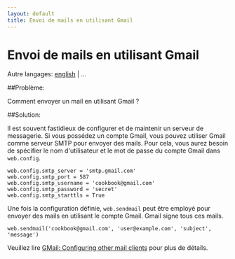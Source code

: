 ```yaml
---
layout: default
title: Envoi de mails en utilisant Gmail
---
```


# Envoi de mails en utilisant Gmail

Autre langages: [english](/../sendmail_using_gmail) | ...


##Problème:

Comment envoyer un mail en utilisant Gmail ?

##Solution:

Il est souvent fastidieux de configurer et de maintenir un serveur de messagerie. Si vous possédez un compte Gmail, vous pouvez utiliser Gmail comme serveur SMTP pour envoyer des mails. Pour cela, vous aurez besoin de spécifier le nom d'utilisateur et le mot de passe du compte Gmail dans `web.config`.


    web.config.smtp_server = 'smtp.gmail.com'
    web.config.smtp_port = 587
    web.config.smtp_username = 'cookbook@gmail.com'
    web.config.smtp_password = 'secret'
    web.config.smtp_starttls = True


Une fois la configuration définie, `web.sendmail` peut être employé pour envoyer des mails en utilisant le compte Gmail. Gmail signe tous ces mails.

    web.sendmail('cookbook@gmail.com', 'user@example.com', 'subject', 'message')

Veuillez lire [GMail: Configuring other mail clients][1] pour plus de détails.

[1]: http://mail.google.com/support/bin/answer.py?hl=en&answer=13287
